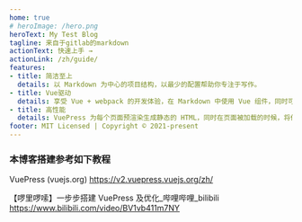```yaml
---
home: true
# heroImage: /hero.png
heroText: My Test Blog
tagline: 来自于gitlab的markdown
actionText: 快速上手 →
actionLink: /zh/guide/
features:
- title: 简洁至上
  details: 以 Markdown 为中心的项目结构，以最少的配置帮助你专注于写作。
- title: Vue驱动
  details: 享受 Vue + webpack 的开发体验，在 Markdown 中使用 Vue 组件，同时可以使用 Vue 来开发自定义主题。
- title: 高性能
  details: VuePress 为每个页面预渲染生成静态的 HTML，同时在页面被加载的时候，将作为 SPA 运行。
footer: MIT Licensed | Copyright © 2021-present 
---
```


### 本博客搭建参考如下教程
VuePress (vuejs.org)
https://v2.vuepress.vuejs.org/zh/

【啰里啰嗦】一步步搭建 VuePress 及优化_哔哩哔哩_bilibili
https://www.bilibili.com/video/BV1vb411m7NY